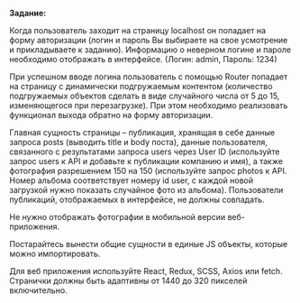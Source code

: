 **Задание:**

Когда пользователь заходит на страницу localhost он попадает на форму авторизации (логин и пароль Вы выбираете на свое усмотрение и прикладываете к заданию). Информацию о неверном логине и пароле необходимо отображать в интерфейсе. (Логин: admin, Пароль: 1234)

При успешном вводе логина пользователь с помощью Router попадает на страницу с динамически подгружаемым контентом (количество подгружаемых объектов сделать в виде случайного числа от 5 до 15, изменяющегося при перезагрузке). При этом необходимо реализовать функционал выхода обратно на форму авторизации.

Главная сущность страницы – публикация, хранящая в себе данные запроса posts (выводить title и body поста), данные пользователя, связанного с результатами запроса users через User ID (используйте запрос users к API и добавьте к публикации компанию и имя), а также фотография разрешением 150 на 150 (используйте запрос photos к API. Номер альбома соответствует номеру id user, с каждой новой загрузкой нужно показать случайное фото из альбома). Пользователи публикаций, отображаемых в интерфейсе, не должны совпадать.

Не нужно отображать фотографии в мобильной версии веб-приложения. 

Постарайтесь вынести общие сущности в единые JS объекты, которые можно импортировать.

Для веб приложения используйте React, Redux, SCSS, Axios или fetch. Странички должны быть адаптивны от 1440 до 320 пикселей включительно. 
